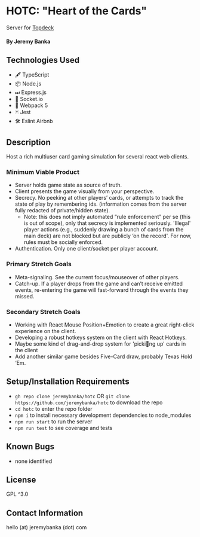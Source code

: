 # HOTC: "Heart of the Cards"
Server for [Topdeck](https://github.com/jeremybanka/topdeck)

#### By Jeremy Banka

## Technologies Used

- 🖋 TypeScript
- 📦 Node.js
- ⏭ Express.js
- 🔌 Socket.io
- 🧊 Webpack 5
- 🃏 Jest
- 🛠️ Eslint Airbnb

## Description

Host a rich multiuser card gaming simulation for several react web clients.

### Minimum Viable Product

- Server holds game state as source of truth.
- Client presents the game visually from your perspective.
- Secrecy. No peeking at other players’ cards, or attempts to track the state of play by remembering ids. (information comes from the server fully redacted of private/hidden state).
  - Note: this does not imply automated “rule enforcement” per se (this is out of scope), only that secrecy is implemented seriously. 'Illegal' player actions (e.g., suddenly drawing a bunch of cards from the main deck) are not blocked but are publicly ‘on the record'. For now, rules must be socially enforced. 
- Authentication. Only one client/socket per player account.

### Primary Stretch Goals

- Meta-signaling. See the current focus/mouseover of other players.
- Catch-up. If a player drops from the game and can’t receive emitted events, re-entering the game will fast-forward through the events they missed.

### Secondary Stretch Goals

- Working with React Mouse Position+Emotion to create a great right-click experience on the client.
- Developing a robust hotkeys system on the client with React Hotkeys.
- Maybe some kind of drag-and-drop system for 'picking up' cards in the client
- Add another similar game besides Five-Card draw, probably Texas Hold ‘Em.

## Setup/Installation Requirements

- `gh repo clone jeremybanka/hotc` OR `git clone https://github.com/jeremybanka/hotc` to download the repo
- `cd hotc` to enter the repo folder
- `npm i` to install necessary development dependencies to node_modules
- `npm run start` to run the server
- `npm run test` to see coverage and tests

## Known Bugs

- none identified

## License

GPL ^3.0

## Contact Information

hello (at) jeremybanka (dot) com
